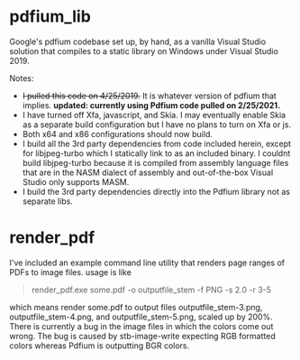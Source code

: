 # pdfium_lib
Google's pdfium codebase set up, by hand, as a vanilla Visual Studio solution that compiles to a static library on Windows under Visual Studio 2019.

Notes:
* ~~I pulled this code on 4/25/2019.~~ It is whatever version of pdfium that implies. **updated: currently using Pdfium code pulled on 2/25/2021.**
* I have turned off Xfa, javascript, and Skia. I may eventually enable Skia as a separate build configuration but I have no plans to turn on Xfa or js.
* Both x64 and x86 configurations should now build.
* I build all the 3rd party dependencies from code included herein, except for libjpeg-turbo which I statically link to as an included binary. I couldnt build libjpeg-turbo because it is compiled from assembly language files that are in the NASM dialect of assembly and out-of-the-box Visual Studio only supports MASM.
* I build the 3rd party dependencies directly into the Pdfium library not as separate libs.
# render_pdf

I've included an example command line utility that renders page ranges of PDFs to image files. usage is like

>render_pdf.exe some.pdf -o outputfile_stem -f PNG -s 2.0 -r 3-5

which means render some.pdf to output files outputfile_stem-3.png, outputfile_stem-4.png, and outputfile_stem-5.png, scaled up by 200%. There is currently a bug in the image files in which the colors come out wrong. The bug is caused by stb-image-write expecting RGB formatted colors whereas Pdfium is outputting BGR colors.
